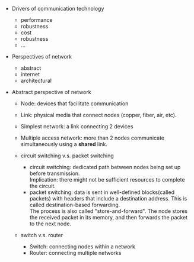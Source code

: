 - Drivers of communication technology
    - performance
    - robustness
    - cost
    - robustness
    - ...

- Perspectives of network
    - abstract
    - internet
    - architectural

- Abstract perspective of network
    - Node: devices that facilitate communication
    - Link: physical media that connect nodes (copper, fiber, air, etc).
    - Simplest network: a link connecting 2 devices
    - Multiple access network: more than 2 nodes communicate simultaneously using a **shared** link.  
    - circuit switching v.s. packet switching
        - circuit switching: dedicated path between nodes being set up before transmission.  
            Implication: there might not be sufficient resources to complete the circuit.
        - packet switching: data is sent in well-defined blocks(called packets) with headers that include a destination address. This is called destination-based forwarding.  
            The process is also called "store-and-forward". The node stores the received packet in its memory, and then forwards the packet to the next node.  

    - switch v.s. router
        - Switch: connecting nodes within a network
        - Router: connecting multiple networks
